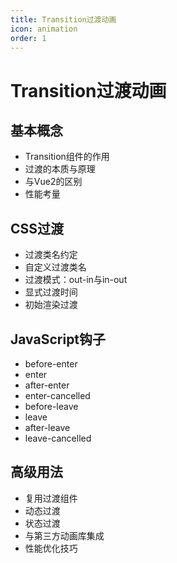 ```yaml
---
title: Transition过渡动画
icon: animation
order: 1
---
```


# Transition过渡动画

## 基本概念
- Transition组件的作用
- 过渡的本质与原理
- 与Vue2的区别
- 性能考量

## CSS过渡
- 过渡类名约定
- 自定义过渡类名
- 过渡模式：out-in与in-out
- 显式过渡时间
- 初始渲染过渡

## JavaScript钩子
- before-enter
- enter
- after-enter
- enter-cancelled
- before-leave
- leave
- after-leave
- leave-cancelled

## 高级用法
- 复用过渡组件
- 动态过渡
- 状态过渡
- 与第三方动画库集成
- 性能优化技巧
